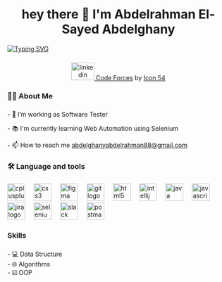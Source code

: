 <h1 align="center">hey there 👋 I'm Abdelrahman El-Sayed Abdelghany</h1>

<a align="center" href="https://git.io/typing-svg"><img src="https://readme-typing-svg.demolab.com?font=Fira+Code&pause=1000&width=435&lines=Software+Testing+Engineer;ISTQB+Certified;Computer+Science" alt="Typing SVG" /></a>

###

<div align="center">
  <a href="https://www.linkedin.com/in/abdelrahman-el-sayed-230850209/" target="_blank">
    <img src="https://raw.githubusercontent.com/maurodesouza/profile-readme-generator/master/src/assets/icons/social/linkedin/default.svg" width="52" height="40" alt="linkedin logo"  />
  </a>
  <a href="https://iconscout.com/icons/code-forces" class="text-underline font-size-sm" target="_blank">Code Forces</a> by <a href="https://iconscout.com/contributors/icon-54" class="text-underline font-size-sm" target="_blank">Icon 54</a>
</div>

###

<h3 align="left">👩‍💻  About Me</h3>

###

<p align="left">- 🔭 I’m working as Software Tester</p>
<p align="left">- 📚 I'm currently learning Web Automation using Selenium</p>
<p align="left">- 📫 How to reach me <a href= "mailto:abdelghanyabdelrahman88@gmail.com">abdelghanyabdelrahman88@gmail.com</a></p> 

###

<h3 align="left">🛠 Language and tools</h3>

###

<div align="left">
  <img src="https://cdn.jsdelivr.net/gh/devicons/devicon/icons/cplusplus/cplusplus-original.svg" height="40" alt="cplusplus logo"  />
  <img width="12" />
  <img src="https://cdn.jsdelivr.net/gh/devicons/devicon/icons/css3/css3-original.svg" height="40" alt="css3 logo"  />
  <img width="12" />
  <img src="https://cdn.jsdelivr.net/gh/devicons/devicon/icons/figma/figma-original.svg" height="40" alt="figma logo"  />
  <img width="12" />
  <img src="https://cdn.jsdelivr.net/gh/devicons/devicon/icons/git/git-original.svg" height="40" alt="git logo"  />
  <img width="12" />
  <img src="https://cdn.jsdelivr.net/gh/devicons/devicon/icons/html5/html5-original.svg" height="40" alt="html5 logo"  />
  <img width="12" />
  <img src="https://cdn.jsdelivr.net/gh/devicons/devicon/icons/intellij/intellij-original.svg" height="40" alt="intellij logo"  />
  <img width="12" />
  <img src="https://cdn.jsdelivr.net/gh/devicons/devicon/icons/java/java-original.svg" height="40" alt="java logo"  />
  <img width="12" />
  <img src="https://cdn.jsdelivr.net/gh/devicons/devicon/icons/javascript/javascript-original.svg" height="40" alt="javascript logo"  />
  <img width="12" />
  <img src="https://cdn.jsdelivr.net/gh/devicons/devicon/icons/jira/jira-original.svg" height="40" alt="jira logo"  />
  <img width="12" />
  <img src="https://cdn.jsdelivr.net/gh/devicons/devicon/icons/selenium/selenium-original.svg" height="40" alt="selenium logo"  />
  <img width="12" />
  <img src="https://cdn.jsdelivr.net/gh/devicons/devicon/icons/slack/slack-original.svg" height="40" alt="slack logo"  />
  <img width="12" />
  <img src="https://cdn.simpleicons.org/postman/FF6C37" height="40" alt="postman logo"  />
</div>

###

<h3 align="left">Skills</h3>

###

<p align="left">- 💻 Data Structure<br>- 🌐 Algorithms<br>- ☑️ OOP</p>

###
